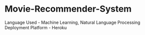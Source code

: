 # Movie-Recommender-System
Language Used - Machine Learning, Natural Language Processing 
Deployment Platform - Heroku
